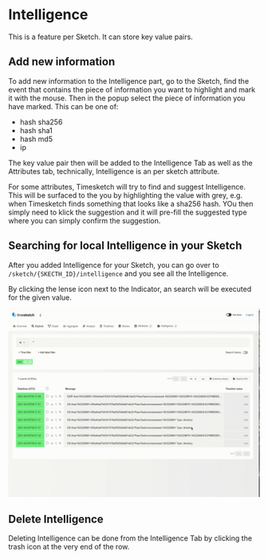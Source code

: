 # Intelligence

This is a feature per Sketch. It can store key value pairs.

## Add new information

To add new information to the Intelligence part, go to the Sketch, find the event that contains the piece of information you want to highlight and mark it with the mouse. Then in the popup select the piece of information you have marked. This can be one of:

* hash sha256
* hash sha1
* hash md5
* ip

The key value pair then will be added to the Intelligence Tab as well as the Attributes tab, technically, Intelligence is an per sketch attribute.

For some attributes, Timesketch will try to find and suggest Intelligence. This will be surfaced to the you by highlighting the value with grey, e.g. when Timesketch finds something that looks like a sha256 hash. YOu then simply need to klick the suggestion and it will pre-fill the suggested type where you can simply confirm the suggestion.

## Searching for local Intelligence in your Sketch

After you added Intelligence for your Sketch, you can go over to `/sketch/{SKECTH_ID}/intelligence` and you see all the Intelligence.

By clicking the lense icon next to the Indicator, an search will be executed for the given value.

![Share dialogue](/assets/images/add_intelligence.gif) 

## Delete Intelligence

Deleting Intelligence can be done from the Intelligence Tab by clicking the trash icon at the very end of the row.
